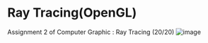 # Ray Tracing(OpenGL)
Assignment 2 of Computer Graphic : Ray Tracing (20/20)
![image](https://github.com/santochaoya/Ray_Tracing_OpenGL/dn.bmp)
